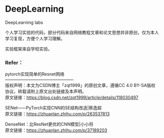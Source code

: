 # DeepLearning
DeepLearning labs

个人学习实验的代码，部分代码来自网络教程文章和论文思想并非原创，仅为本人学习复现，方便个人学习理解。  


实验框架来自学校实验。

### Refer：
pytorch实现简单的Resnet网络  
————————————————  
版权声明：本文为CSDN博主「zqt1999」的原创文章，遵循CC 4.0 BY-SA版权协议，转载请附上原文出处链接及本声明。  
原文链接：https://blog.csdn.net/zqt1999/article/details/118030497

SENet——PyTorch实现CNN的SE结构改造|蔡逸超  
原文链接：https://zhuanlan.zhihu.com/p/263537813

DenseNet：比ResNet更优的CNN模型|小小将​  
原文链接：https://zhuanlan.zhihu.com/p/37189203